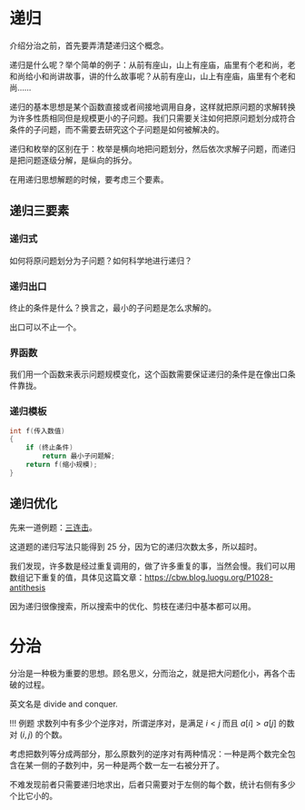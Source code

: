 # 递归

介绍分治之前，首先要弄清楚递归这个概念。

递归是什么呢？举个简单的例子：从前有座山，山上有座庙，庙里有个老和尚，老和尚给小和尚讲故事，讲的什么故事呢？从前有座山，山上有座庙，庙里有个老和尚……

递归的基本思想是某个函数直接或者间接地调用自身，这样就把原问题的求解转换为许多性质相同但是规模更小的子问题。我们只需要关注如何把原问题划分成符合条件的子问题，而不需要去研究这个子问题是如何被解决的。

递归和枚举的区别在于：枚举是横向地把问题划分，然后依次求解子问题，而递归是把问题逐级分解，是纵向的拆分。

在用递归思想解题的时候，要考虑三个要素。

## 递归三要素

### 递归式

如何将原问题划分为子问题？如何科学地进行递归？

### 递归出口

终止的条件是什么？换言之，最小的子问题是怎么求解的。

出口可以不止一个。

### 界函数

我们用一个函数来表示问题规模变化，这个函数需要保证递归的条件是在像出口条件靠拢。

### 递归模板

```c++
int f(传入数值)
{
    if (终止条件)
        return 最小子问题解;
    return f(缩小规模);
}
```

## 递归优化

先来一道例题：[三连击](https://www.luogu.org/problemnew/show/P1028)。

这道题的递归写法只能得到 25 分，因为它的递归次数太多，所以超时。

我们发现，许多数是经过重复调用的，做了许多重复的事，当然会慢。我们可以用数组记下重复的值，具体见这篇文章：<https://cbw.blog.luogu.org/P1028-antithesis>

因为递归很像搜索，所以搜索中的优化、剪枝在递归中基本都可以用。

# 分治

分治是一种极为重要的思想。顾名思义，分而治之，就是把大问题化小，再各个击破的过程。

英文名是 divide and conquer.

!!! 例题
    求数列中有多少个逆序对，所谓逆序对，是满足 $i < j$ 而且 $a[i] > a[j]$ 的数对 $(i, j)$ 的个数。

考虑把数列等分成两部分，那么原数列的逆序对有两种情况：一种是两个数完全包含在某一侧的子数列中，另一种是两个数一左一右被分开了。

不难发现前者只需要递归地求出，后者只需要对于左侧的每个数，统计右侧有多少个比它小的。
